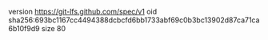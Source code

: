 version https://git-lfs.github.com/spec/v1
oid sha256:693bc1167cc4494388dcbcfd6bb1733abf69c0b3bc13902d87ca71ca6b10f9d9
size 80
